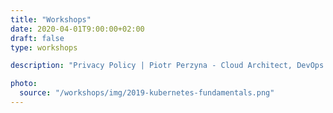 ```yaml
---
title: "Workshops"
date: 2020-04-01T9:00:00+02:00
draft: false
type: workshops

description: "Privacy Policy | Piotr Perzyna - Cloud Architect, DevOps Consultant"

photo:
  source: "/workshops/img/2019-kubernetes-fundamentals.png"
---
```

